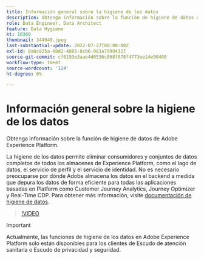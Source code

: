 ```yaml
---
title: Información general sobre la higiene de los datos
description: Obtenga información sobre la función de higiene de datos de Adobe Experience Platform.
role: Data Engineer, Data Architect
feature: Data Hygiene
kt: 10360
thumbnail: 344949.jpeg
last-substantial-update: 2022-07-27T00:00:00Z
exl-id: 8a0c825a-68d2-4885-8cb6-981a79994327
source-git-commit: cf0193e3aae4d6536c868f078f4773ee14e90408
workflow-type: tm+mt
source-wordcount: '124'
ht-degree: 0%

---
```


# Información general sobre la higiene de los datos

Obtenga información sobre la función de higiene de datos de Adobe Experience Platform.

La higiene de los datos permite eliminar consumidores y conjuntos de datos completos de todos los almacenes de Experience Platform, como el lago de datos, el servicio de perfil y el servicio de identidad. No es necesario preocuparse por dónde Adobe almacena los datos en el backend a medida que depura los datos de forma eficiente para todas las aplicaciones basadas en Platform como Customer Journey Analytics, Journey Optimizer y Real-Time CDP. Para obtener más información, visite [documentación de higiene de datos](https://experienceleague.adobe.com/docs/experience-platform/hygiene/home.html).

>[!VIDEO](https://video.tv.adobe.com/v/344949?quality=12&learn=on)

>[!IMPORTANT]
>
> Actualmente, las funciones de higiene de los datos en Adobe Experience Platform solo están disponibles para los clientes de Escudo de atención sanitaria o Escudo de privacidad y seguridad.
